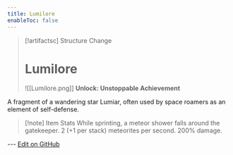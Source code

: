 ```yaml
---
title: Lumilore
enableToc: false
---
```

> [!artifactsc] Structure Change
>
> # Lumilore
>
> ![[Lumilore.png]]
> **Unlock: Unstoppable Achievement** 

A fragment of a wandering star Lumiar, often used by space roamers as an element of self-defense.

> [!note] Item Stats
> While sprinting, a meteor shower falls around the gatekeeper. 2 (+1 per stack) meteorites per second. 200% damage.

--- [Edit on GitHub](https://github.com/Mondrethos/gatekeeperwiki/edit/main/content/Artifacts/Lumilore.md)
